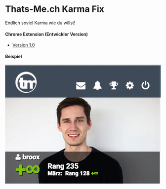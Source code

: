 # Thats-Me.ch Karma Fix
Endlich soviel Karma wie du willst!

#### Chrome Extension (Entwickler Version)
- [Version 1.0](https://github.com/cansik/ThatsMeKarmaFix/blob/master/bin/ThatsMeKarmaFix_v1.crx?raw=true)

#### Beispiel
![My image](https://raw.githubusercontent.com/cansik/ThatsMeKarmaFix/master/img/beispiel.png)
